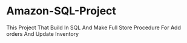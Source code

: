 # Amazon-SQL-Project
This Project That Build In SQL And Make Full Store Procedure For Add orders And Update Inventory 
